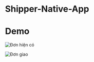 # Shipper-Native-App
# Demo

![Đơn hiện có](https://res.cloudinary.com/i-h-c-n-ng/image/upload/v1642990307/download_xp7zfl.png)

![Đơn giao](https://res.cloudinary.com/i-h-c-n-ng/image/upload/v1642990307/download_1_jxwgo0.png)
